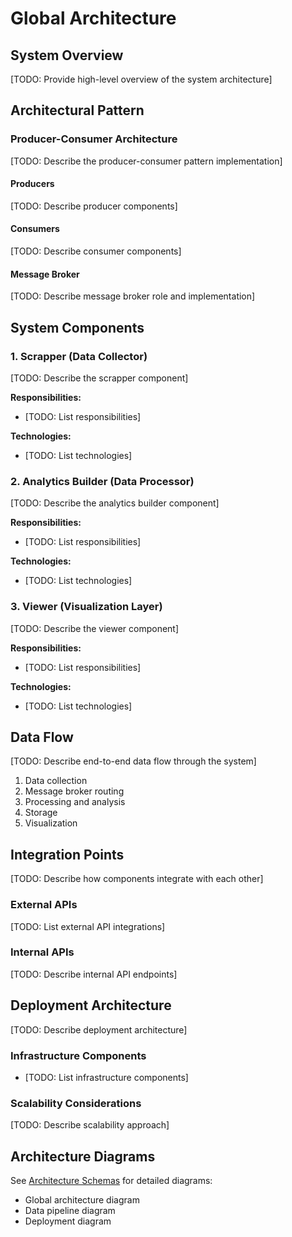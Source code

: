 # Global Architecture

## System Overview

[TODO: Provide high-level overview of the system architecture]

## Architectural Pattern

### Producer-Consumer Architecture

[TODO: Describe the producer-consumer pattern implementation]

#### Producers

[TODO: Describe producer components]

#### Consumers

[TODO: Describe consumer components]

#### Message Broker

[TODO: Describe message broker role and implementation]

## System Components

### 1. Scrapper (Data Collector)

[TODO: Describe the scrapper component]

**Responsibilities:**
- [TODO: List responsibilities]

**Technologies:**
- [TODO: List technologies]

### 2. Analytics Builder (Data Processor)

[TODO: Describe the analytics builder component]

**Responsibilities:**
- [TODO: List responsibilities]

**Technologies:**
- [TODO: List technologies]

### 3. Viewer (Visualization Layer)

[TODO: Describe the viewer component]

**Responsibilities:**
- [TODO: List responsibilities]

**Technologies:**
- [TODO: List technologies]

## Data Flow

[TODO: Describe end-to-end data flow through the system]

1. Data collection
2. Message broker routing
3. Processing and analysis
4. Storage
5. Visualization

## Integration Points

[TODO: Describe how components integrate with each other]

### External APIs

[TODO: List external API integrations]

### Internal APIs

[TODO: Describe internal API endpoints]

## Deployment Architecture

[TODO: Describe deployment architecture]

### Infrastructure Components

- [TODO: List infrastructure components]

### Scalability Considerations

[TODO: Describe scalability approach]

## Architecture Diagrams

See [Architecture Schemas](../architecture/schemas/) for detailed diagrams:
- Global architecture diagram
- Data pipeline diagram
- Deployment diagram
